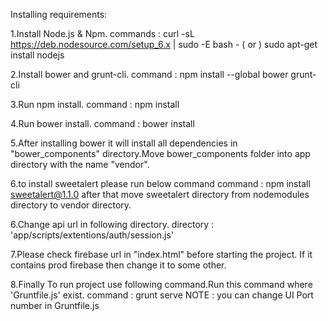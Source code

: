 Installing requirements:

1.Install Node.js & Npm.
  commands : curl -sL https://deb.nodesource.com/setup_6.x | sudo -E bash -
                   ( or )
             sudo apt-get install nodejs

2.Install bower and grunt-cli.
  command : npm install --global bower grunt-cli

3.Run npm install.
  command : npm install

4.Run bower install.
  command : bower install

5.After installing bower it will install all dependencies in "bower_components" directory.Move bower_components folder into app directory with the name "vendor".

6.to install sweetalert please run below command
  command : npm install sweetalert@1.1.0
  after that move sweetalert directory from nodemodules directory to vendor directory.

6.Change api url in following directory.
  directory : 'app/scripts/extentions/auth/session.js'

7.Please check firebase url in "index.html" before starting the project. If it contains prod firebase then change it to some other.

8.Finally To run project use following command.Run this command where 'Gruntfile.js' exist.
  command : grunt serve
  NOTE    : you can change UI Port number in Gruntfile.js
